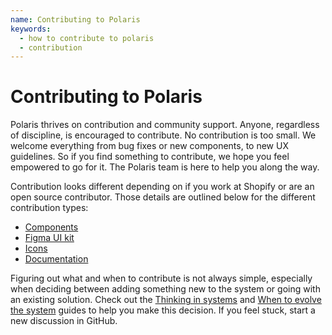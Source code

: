 ```yaml
---
name: Contributing to Polaris
keywords:
  - how to contribute to polaris
  - contribution
---
```


# Contributing to Polaris

Polaris thrives on contribution and community support. Anyone, regardless of discipline, is encouraged to contribute. No contribution is too small. We welcome everything from bug fixes or new components, to new UX guidelines. So if you find something to contribute, we hope you feel empowered to go for it. The Polaris team is here to help you along the way.

Contribution looks different depending on if you work at Shopify or are an open source contributor. Those details are outlined below for the different contribution types:

- [Components](/contributing/components)
- [Figma UI kit](/contributing/figma-ui-kit)
- [Icons](/contributing/icons)
- [Documentation](/contributing/documentation)

Figuring out what and when to contribute is not always simple, especially when deciding between adding something new to the system or going with an existing solution. Check out the [Thinking in systems](/contributing/thinking-in-systems) and [When to evolve the system](/contributing/when-to-evolve-the-system) guides to help you make this decision. If you feel stuck, start a new discussion in GitHub.
